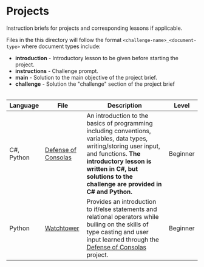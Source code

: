 # Projects

Instruction briefs for projects and corresponding lessons if applicable.

Files in the this directory will follow the format `<challenge-name>_<document-type>` where document types include:

- **introduction** - Introductory lesson to be given before starting the project.
- **instructions** - Challenge prompt.
- **main** - Solution to the main objective of the project brief.
- **challenge** - Solution the "challenge" section of the project brief
  <br/>
  <br/>

| Language   | File                                             | Description                                                                                                                                                                                                                                       | Level    |
| ---------- | ------------------------------------------------ | ------------------------------------------------------------------------------------------------------------------------------------------------------------------------------------------------------------------------------------------------- | -------- |
| C#, Python | [Defense of Consolas](./Defense%20Of%20Consolas) | An introduction to the basics of programming including conventions, variables, data types, writing/storing user input, and functions. **The introductory lesson is written in C#, but solutions to the challenge are provided in C# and Python.** | Beginner |
| Python     | [Watchtower](./Watchtower)                       | Provides an introduction to if/else statements and relational operators while builing on the skills of type casting and user input learned through the [Defense of Consolas](./Defense%20Of%20Consolas) project.                                  | Beginner |
